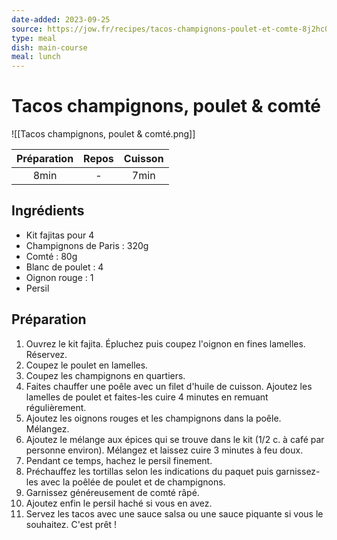 ```yaml
---
date-added: 2023-09-25
source: https://jow.fr/recipes/tacos-champignons-poulet-et-comte-8j2hc06dl2hcks5g0fy2?coversCount=4
type: meal
dish: main-course
meal: lunch
---
```


# Tacos champignons, poulet & comté

![[Tacos champignons, poulet & comté.png]]

| Préparation | Repos | Cuisson |
|:-----------:|:-----:|:-------:|
|    8min     |   -   |  7min   |

## Ingrédients

- Kit fajitas pour 4
- Champignons de Paris : 320g
- Comté : 80g
- Blanc de poulet : 4
- Oignon rouge : 1
- Persil

## Préparation

1. Ouvrez le kit fajita. Épluchez puis coupez l'oignon en fines lamelles. Réservez.
2. Coupez le poulet en lamelles.
3. Coupez les champignons en quartiers.
4. Faites chauffer une poêle avec un filet d'huile de cuisson. Ajoutez les lamelles de poulet et faites-les cuire 4 minutes en remuant régulièrement.
5. Ajoutez les oignons rouges et les champignons dans la poêle. Mélangez.
6. Ajoutez le mélange aux épices qui se trouve dans le kit (1/2 c. à café par personne environ). Mélangez et laissez cuire 3 minutes à feu doux.
7. Pendant ce temps, hachez le persil finement.
8. Préchauffez les tortillas selon les indications du paquet puis garnissez-les avec la poêlée de poulet et de champignons.
9. Garnissez généreusement de comté râpé.
10. Ajoutez enfin le persil haché si vous en avez.
11. Servez les tacos avec une sauce salsa ou une sauce piquante si vous le souhaitez. C'est prêt !
